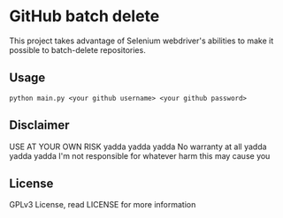 # GitHub batch delete

This project takes advantage of Selenium webdriver's abilities to make it
possible to batch-delete repositories.

## Usage
`python main.py <your github username> <your github password>`

## Disclaimer
USE AT YOUR OWN RISK
yadda yadda yadda No warranty at all
yadda yadda yadda I'm not responsible for whatever harm this may cause you

## License
GPLv3 License, read LICENSE for more information
